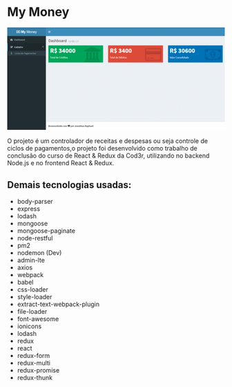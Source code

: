 # My Money

![](/project_complete.gif)

O projeto é um controlador de receitas e despesas ou seja controle de ciclos de pagamentos,o projeto foi desenvolvido como trabalho de conclusão do curso de React & Redux da Cod3r, utilizando no backend Node.js e no frontend React & Redux.

## Demais tecnologias usadas:
- body-parser
- express
- lodash
- mongoose
- mongoose-paginate
- node-restful
- pm2
- nodemon (Dev)
- admin-lte
- axios
- webpack
- babel
- css-loader
- style-loader
- extract-text-webpack-plugin
- file-loader
- font-awesome
- ionicons
- lodash
- redux
- react
- redux-form
- redux-multi
- redux-promise
- redux-thunk
